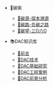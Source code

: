 <!--
 * @Descripttion: 
 * @version: 
 * @Author: NWUzmed
 * @Date: 2021-04-20 10:24:20
 * @LastEditTime: 2021-07-04 22:24:49
-->

- 🌌碳索
    - [🌱碳源-探本溯源](二氧化碳/碳索/碳源-探本溯源.md)
    - [🌵碳路-负碳之路](二氧化碳/碳索/碳路-负碳之路.md)
    - [🌴碳望-三O六O](二氧化碳/碳索/碳望-三〇六〇.md)

- 📚DAC知识库
    - [📗前言](二氧化碳/DAC/前言.md)
    - [📒DAC技术](二氧化碳/DAC/DAC技术.md)
    - [📘DAC基础研究](二氧化碳/DAC/DAC基础研究.md)
    - [📒DAC工程案例](二氧化碳/DAC/DAC工程案例.md)
    - [📘DAC前景分析](二氧化碳/DAC/DAC前景分析.md)

